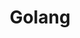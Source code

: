 ---
title: Golang
menu:
  sidebar:
    name: Golang
    identifier: Golang
    parent: Learning Topics
    weight: 600
---
